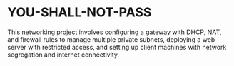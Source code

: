 # YOU-SHALL-NOT-PASS
This networking project involves configuring a gateway with DHCP, NAT, and firewall rules to manage multiple private subnets, deploying a web server with restricted access, and setting up client machines with network segregation and internet connectivity.
